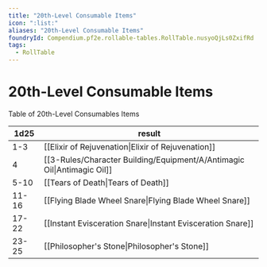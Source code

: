 ```yaml
---
title: "20th-Level Consumable Items"
icon: ":list:"
aliases: "20th-Level Consumable Items"
foundryId: Compendium.pf2e.rollable-tables.RollTable.nusyoQjLs0ZxifRd
tags:
  - RollTable
---
```


# 20th-Level Consumable Items
Table of 20th-Level Consumables Items

| 1d25 | result |
|------|--------|
| 1-3 | [[Elixir of Rejuvenation\|Elixir of Rejuvenation]] |
| 4 | [[3-Rules/Character Building/Equipment/A/Antimagic Oil\|Antimagic Oil]] |
| 5-10 | [[Tears of Death\|Tears of Death]] |
| 11-16 | [[Flying Blade Wheel Snare\|Flying Blade Wheel Snare]] |
| 17-22 | [[Instant Evisceration Snare\|Instant Evisceration Snare]] |
| 23-25 | [[Philosopher's Stone\|Philosopher's Stone]] |
